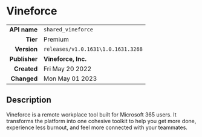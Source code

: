 # Vineforce
| | |
|-:|-|
|**API name**|`shared_vineforce`|
|**Tier**|Premium|
|**Version**|`releases/v1.0.1631\1.0.1631.3268`|
|**Publisher**|**Vineforce, Inc.**|
|**Created**|Fri May 20 2022|
|**Changed**|Mon May 01 2023|

## Description
Vineforce is a remote workplace tool built for Microsoft 365 users. It transforms the platform into one cohesive toolkit to help you get more done, experience less burnout, and feel more connected with your teammates.
